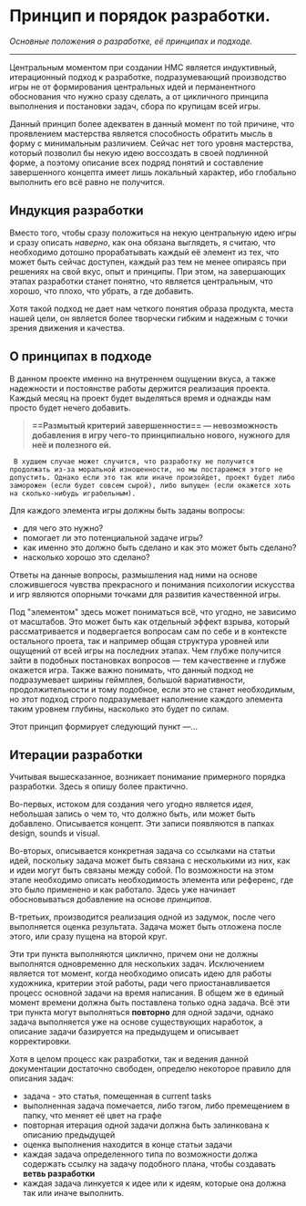 # Принцип и порядок разработки.
*Основные положения о разработке, её принципах и подходе.*
___
Центральным моментом при создании HMC является индуктивный, итерационный подход к разработке, подразумевающий производство игры не от формирования центральных идей и перманентного обоснования что нужно сразу сделать, а от цикличного принципа выполнения и постановки задач, сбора по крупицам всей игры. 

Данный принцип более адекватен в данный момент по той причине, что проявлением мастерства является способность обратить мысль в форму с минимальным различием. Сейчас нет того уровня мастерства, который позволил бы некую идею воссоздать в своей подлинной форме, а поэтому описание всех подряд понятий и составление завершенного концепта имеет лишь локальный характер, ибо глобально выполнить его всё равно не получится.

## Индукция разработки
Вместо того, чтобы сразу положиться на некую центральную идею игры и сразу описать *наверно*, как она обязана выглядеть, я считаю, что необходимо дотошно прорабатывать каждый её элемент из тех, что может быть сейчас доступен, каждый раз тем не менее опираясь при решениях на свой вкус, опыт и принципы. 
При этом, на завершающих этапах разработки станет понятно, что является центральным, что хорошо, что плохо, что убрать, а где добавить. 

Хотя такой подход не дает нам четкого понятия образа продукта, места нашей цели, он является более творчески гибким и надежным с точки зрения движения и качества. 

## О принципах в подходе
В данном проекте именно на внутреннем ощущении вкуса, а также надежности и постоянстве работы держится реализация проекта. Каждый месяц на проект будет выделяться время и однажды нам просто будет нечего добавить.
>**==Размытый критерий завершенности== — невозможность добавления в игру чего-то принципиально нового, нужного для неё и полезного ей.**

```
 В худшем случае может случится, что разработку не получится продолжать из-за моральной изношенности, но мы постараемся этого не допустить. Однако если это так или иначе произойдет, проект будет либо заморожен (если будет совсем сырой), либо выпущен (если окажется хоть на сколько-нибудь играбельным). 
 ```

Для каждого элемента игры должны быть заданы вопросы:
- для чего это нужно?
- помогает ли это потенциальной задаче игры?
- как именно это должно быть сделано и как это может быть сделано?
- насколько хорошо это сделано?

Ответы на данные вопросы, размышления над ними на основе сложившегося чувства прекрасного и понимания психологии искусства и игр являются опорными точками для развития качественной игры.

Под "элементом" здесь может пониматься всё, что угодно, не зависимо от масштабов. Это может быть как отдельный эффект взрыва, который рассматривается и подвергается вопросам сам по себе и в контексте остального проета, так и например общая структура уровней или ощущений от всей игры на последних этапах. 
Чем глубже получится зайти в подобных постановках вопросов — тем качественне и глубже окажется игра. Также важно понимать, что данный подход не подразумевает ширины геймплея, большой вариативности, продолжительности и тому подобное, если это не станет необходимым, но этот подход строго подразумевает наполнение каждого элемента таким уровнем глубины, насколько это будет по силам. 

Этот принцип формирует следующий пункт —...

## Итерации разработки
Учитывая вышесказанное, возникает понимание примерного порядка разработки. Здесь я опишу более практично.

Во-первых, истоком для создания чего угодно является *идея*, небольшая запись о чем то, что должно быть, или может быть добавлено. Описывается концепт. Эти записи появляются в папках design, sounds и visual.

Во-вторых, описывается конкретная задача со ссылками на статьи идей, поскольку задача может быть связана с несколькими из них, как и идеи могут быть связаны между собой. По возможности на этом этапе необходимо описать необходимость элемента или референс, где это было применено и как работало. Здесь уже начинает обосновываться добавление на основе *принципов*.

В-третьих, производится реализация одной из задумок, после чего выполняется оценка результата. Задача может быть отложена после этого, или сразу пущена на второй круг.


Эти три пункта выполняются циклично, причем они не должны выполнятся одновременно для нескольких задач. Исключением является тот момент, когда необходимо описать идею для работы художника, критерии этой работы, ради чего приостанавливается процесс основной задачи на время написания. 
В общем же в единый момент времени должна быть поставлена только одна задача.
Всё эти три пункта могут выполняться **повторно** для одной задачи, однако задача выполняется уже на основе существующих наработок, а описание задачи базируется на предыдущем и описывает корректировки.

Хотя в целом процесс как разработки, так и ведения данной документации достаточно свободен, определю некоторое правило для описания задач:
- задача - это статья, помещенная в current tasks
- выполненная задача помечается, либо тэгом, либо премещением в папку, что меняет её цвет на графе
- повторная итерация одной задачи должна быть залинкована к описанию предыдущей
- оценка выполнения находится в конце статьи задачи
- каждая задача определенного типа по возможности должа содержать ссылку на задачу подобного плана, чтобы создавать **ветвь разработки**
- каждая задача линкуется к идее или к идеям, которые она должна так или иначе выполнить.



